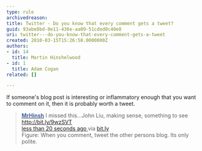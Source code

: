 ```yaml
---
type: rule
archivedreason: 
title: Twitter - Do you know that every comment gets a tweet?
guid: 93abe8bd-0e11-436e-aa09-51cded0c40e8
uri: twitter---do-you-know-that-every-comment-gets-a-tweet
created: 2010-03-15T15:26:58.0000000Z
authors:
- id: 14
  title: Martin Hinshelwood
- id: 1
  title: Adam Cogan
related: []

---
```




  <p>If someone's blog post is interesting or inflammatory enough that you want to comment on it, then it is probably worth a tweet.</p>
<blockquote>
<p><strong><a href="http&#58;//twitter.com/MrHinsh" shape="rect"><font color="#4060a0">MrHinsh</font></a></strong> I missed this...John Liu, making sense, something to see <a href="http&#58;//bit.ly/9wzSVT" shape="rect">http&#58;//bit.ly/9wzSVT</a>&#160;<br>
<a rel="bookmark" class="entry-date" href="http&#58;//twitter.com/MrHinsh/status/10522525724" shape="rect"><span class="published timestamp">less than 20 seconds ago</span> </a><span>via <a rel="nofollow" href="http&#58;//bitly.com/" shape="rect">bit.ly</a></span> <br>
Figure&#58; When you comment, tweet the other persons blog. Its only polite.</p>
</blockquote>
​​
<br><excerpt class='endintro'></excerpt><br>



